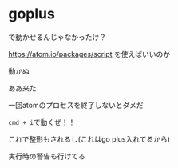 # goplus

で動かせるんじゃなかったけ？

https://atom.io/packages/script
を使えばいいのか

動かぬ

ああ来た

一回atomのプロセスを終了しないとダメだ

`cmd + i`で動くぜ！！

これで整形もされるし(これはgo plus入れてるから)

実行時の警告も行けてる
